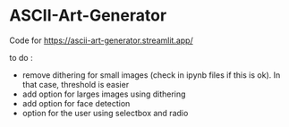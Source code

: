 # ASCII-Art-Generator

Code for https://ascii-art-generator.streamlit.app/

to do :
- remove dithering for small images (check in ipynb files if this is ok). In that case, threshold is easier
- add option for larges images using dithering
- add option for face detection 
- option for the user using selectbox and radio